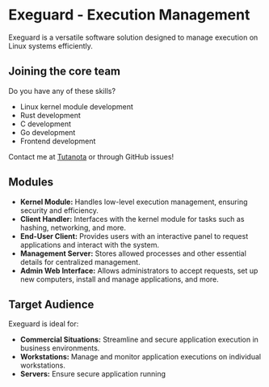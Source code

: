 # Exeguard - Execution Management

Exeguard is a versatile software solution designed to manage execution on Linux systems efficiently.

## Joining the core team
Do you have any of these skills?
* Linux kernel module development
* Rust development
* C development
* Go development
* Frontend development

Contact me at [Tutanota](mailto:ben.mcavoy@tutanota.com) or through GitHub issues!

## Modules

* **Kernel Module:** Handles low-level execution management, ensuring security and efficiency.
* **Client Handler:** Interfaces with the kernel module for tasks such as hashing, networking, and more.
* **End-User Client:** Provides users with an interactive panel to request applications and interact with the system.
* **Management Server:** Stores allowed processes and other essential details for centralized management.
* **Admin Web Interface:** Allows administrators to accept requests, set up new computers, install and manage applications, and more.

## Target Audience

Exeguard is ideal for:

- **Commercial Situations:** Streamline and secure application execution in business environments.
- **Workstations:** Manage and monitor application executions on individual workstations.
- **Servers:** Ensure secure application running
